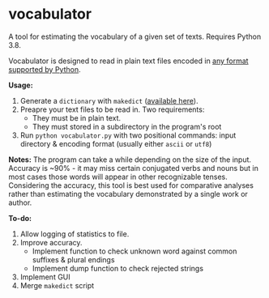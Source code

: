 # vocabulator
A tool for estimating the vocabulary of a given set of texts. Requires Python 3.8.

Vocabulator is designed to read in plain text files encoded in [any format supported by Python](https://docs.python.org/3/library/codecs.html#standard-encodings).

**Usage:**
1. Generate a `dictionary` with `makedict` ([available here](https://github.com/hamiltonne/makedict)).
2. Preapre your text files to be read in. Two requirements:
   - They must be in plain text.
   - They must stored in a subdirectory in the program's root
3. Run `python vocabulator.py` with two positional commands: input directory & encoding format (usually either `ascii` or `utf8`)

**Notes:**
The program can take a while depending on the size of the input.
Accuracy is ~90% - it may miss certain conjugated verbs and nouns but in most cases those words will appear in other recognizable tenses.
Considering the accuracy, this tool is best used for comparative analyses rather than estimating the vocabulary demonstrated by a single work or author. 

**To-do:**
1. Allow logging of statistics to file.
2. Improve accuracy.
   - Implement function to check unknown word against common suffixes & plural endings
   - Implement dump function to check rejected strings
3. Implement GUI
4. Merge `makedict` script

